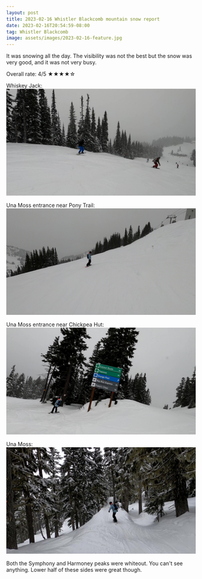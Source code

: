 ```yaml
---
layout: post
title: 2023-02-16 Whistler Blackcomb mountain snow report
date: 2023-02-16T20:54:59-08:00
tag: Whistler Blackcomb
image: assets/images/2023-02-16-feature.jpg
---
```


It was snowing all the day. The visibility was not the best but the snow was very good, and it was not very busy.

Overall rate: 4/5 ★★★★☆

Whiskey Jack:
![](/assets/images/2023-02-16-vlcsnap-2023-03-15-19h29m09s592.jpg)

Una Moss entrance near Pony Trail:
![](/assets/images/2023-02-16-vlcsnap-2023-03-15-19h30m05s441.jpg)

Una Moss entrance near Chickpea Hut:
![](/assets/images/2023-02-16-vlcsnap-2023-03-15-19h30m17s912.jpg)

Una Moss:
![](/assets/images/2023-02-16-vlcsnap-2023-03-15-19h30m59s310.jpg)

Both the Symphony and Harmoney peaks were whiteout. You can't see anything. Lower half of these sides were great though.
